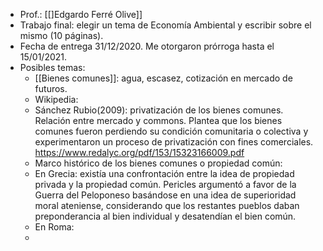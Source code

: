 - Prof.:  [[]Edgardo Ferré Olive]]
- Trabajo final: elegir un tema de Economía Ambiental y escribir sobre el mismo (10 páginas).
- Fecha de entrega 31/12/2020. Me otorgaron prórroga hasta el 15/01/2021.
- Posibles temas:
    - [[Bienes comunes]]: agua, escasez, cotización en mercado de futuros.
    - Wikipedia: 
    - Sánchez Rubio(2009): privatización de los bienes comunes. Relación entre mercado y commons. Plantea que los bienes comunes fueron perdiendo su condición comunitaria o colectiva y experimentaron un proceso de privatización con fines comerciales. https://www.redalyc.org/pdf/153/15323166009.pdf
    - Marco histórico de los bienes comunes o propiedad común: 
    - En Grecia: existía una confrontación entre la idea de propiedad privada y la propiedad común. Pericles argumentó a favor de la Guerra del Peloponeso basándose en una idea de superioridad moral ateniense, considerando que los restantes pueblos daban preponderancia al bien individual y desatendían el bien común.
    - En Roma: 
    - 
